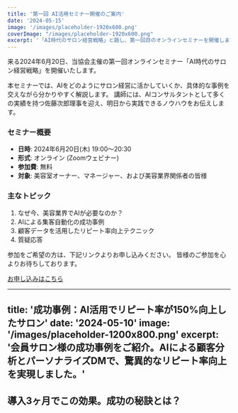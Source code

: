 ```yaml
---
title: '第一回 AI活用セミナー開催のご案内'
date: '2024-05-15'
image: '/images/placeholder-1920x600.png'
coverImage: "/images/placeholder-1920x600.png"
excerpt: '「AI時代のサロン経営戦略」と題し、第一回目のオンラインセミナーを開催します。参加費は無料です。'
---
```


来る2024年6月20日、当協会主催の第一回オンラインセミナー「AI時代のサロン経営戦略」を開催いたします。

本セミナーでは、AIをどのようにサロン経営に活かしていくか、具体的な事例を交えながら分かりやすく解説します。
講師には、AIコンサルタントとして多くの実績を持つ佐藤次郎理事を迎え、明日から実践できるノウハウをお伝えします。

### セミナー概要
- **日時**: 2024年6月20日(木) 19:00〜20:30
- **形式**: オンライン (Zoomウェビナー)
- **参加費**: 無料
- **対象**: 美容室オーナー、マネージャー、および美容業界関係者の皆様

### 主なトピック
1. なぜ今、美容業界でAIが必要なのか？
2. AIによる集客自動化の成功事例
3. 顧客データを活用したリピート率向上テクニック
4. 質疑応答

参加をご希望の方は、下記リンクよりお申し込みください。
皆様のご参加を心よりお待ちしております。

[お申し込みはこちら](#) <!-- ダミーリンク --> 

---
title: '成功事例：AI活用でリピート率が150%向上したサロン'
date: '2024-05-10'
image: '/images/placeholder-1200x800.png'
excerpt: '会員サロン様の成功事例をご紹介。AIによる顧客分析とパーソナライズDMで、驚異的なリピート率向上を実現しました。'
---

## 導入3ヶ月でこの効果。成功の秘訣とは？ 